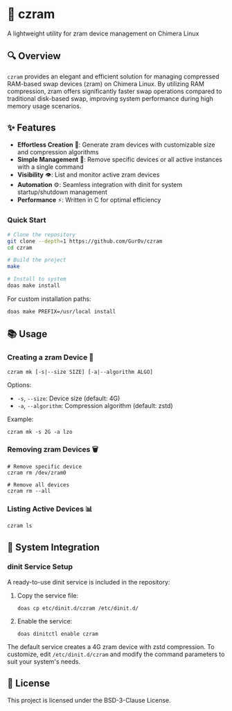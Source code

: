 # 🧩 czram

A lightweight utility for zram device management on Chimera Linux

## 🔍 Overview

`czram` provides an elegant and efficient solution for managing compressed RAM-based swap devices (zram) on Chimera Linux. By utilizing RAM compression, zram offers significantly faster swap operations compared to traditional disk-based swap, improving system performance during high memory usage scenarios.

## ✨ Features

- **Effortless Creation** 🚀: Generate zram devices with customizable size and compression algorithms
- **Simple Management** 🔄: Remove specific devices or all active instances with a single command
- **Visibility** 👁️: List and monitor active zram devices
- **Automation** ⚙️: Seamless integration with dinit for system startup/shutdown management
- **Performance** ⚡: Written in C for optimal efficiency

### Quick Start

```bash
# Clone the repository
git clone --depth=1 https://github.com/Gur0v/czram
cd czram

# Build the project
make

# Install to system
doas make install
```

For custom installation paths:

```bash
doas make PREFIX=/usr/local install
```

## 📚 Usage

### Creating a zram Device 💾

```
czram mk [-s|--size SIZE] [-a|--algorithm ALGO]
```

Options:
- `-s`, `--size`: Device size (default: 4G)
- `-a`, `--algorithm`: Compression algorithm (default: zstd)

Example:
```
czram mk -s 2G -a lzo
```

### Removing zram Devices 🗑️

```
# Remove specific device
czram rm /dev/zram0

# Remove all devices
czram rm --all
```

### Listing Active Devices 📊

```
czram ls
```

## 🔌 System Integration

### dinit Service Setup

A ready-to-use dinit service is included in the repository:

1. Copy the service file:
   ```
   doas cp etc/dinit.d/czram /etc/dinit.d/
   ```

2. Enable the service:
   ```
   doas dinitctl enable czram
   ```

The default service creates a 4G zram device with zstd compression. To customize, edit `/etc/dinit.d/czram` and modify the command parameters to suit your system's needs.

## 📜 License

This project is licensed under the BSD-3-Clause License.
